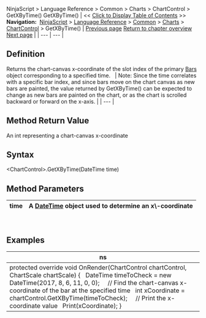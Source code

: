 ﻿
NinjaScript \> Language Reference \> Common \> Charts \> ChartControl \> GetXByTime()
GetXByTime()
| \<\< [Click to Display Table of Contents](getxbytime.md) \>\> **Navigation:**     [NinjaScript](ninjascript.md) \> [Language Reference](language_reference_wip.md) \> [Common](common.md) \> [Charts](chart.md) \> [ChartControl](chartcontrol.md) \> GetXByTime() | [Previous page](getxbybarindex.md) [Return to chapter overview](chartcontrol.md) [Next page](chartcontrol_indicators.md) |
| --- | --- |
## Definition
Returns the chart\-canvas x\-coordinate of the slot index of the primary [Bars](bars.md) object corresponding to a specified time. 
 
| Note: Since the time correlates with a specific bar index, and since bars move on the chart canvas as new bars are painted, the value returned by GetXByTime() can be expected to change as new bars are painted on the chart, or as the chart is scrolled backward or forward on the x\-axis. |
| --- |

## Method Return Value
An int representing a chart\-canvas x\-coordinate
## 
## Syntax
\<ChartControl\>.GetXByTime(DateTime time)
## 
## Method Parameters
| time | A [DateTime](https://msdn.microsoft.com/en-us/library/system.datetime(v=vs.110).aspx) object used to determine an x\-coordinate |
| --- | --- |

 
## 
## Examples
| ns |
| --- |
| protected override void OnRender(ChartControl chartControl, ChartScale chartScale) {    DateTime timeToCheck \= new DateTime(2017, 8, 6, 11, 0, 0);      // Find the chart\-canvas x\-coordinate of the bar at the specified time     int xCoordinate \= chartControl.GetXByTime(timeToCheck);      // Print the x\-coordinate value    Print(xCoordinate); } |
